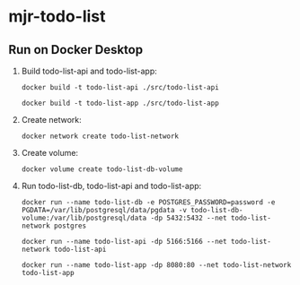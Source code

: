 # mjr-todo-list

## Run on Docker Desktop

1. Build todo-list-api and todo-list-app:

    ```
    docker build -t todo-list-api ./src/todo-list-api
    ```

    ```
    docker build -t todo-list-app ./src/todo-list-app
    ```

2. Create network:
    ``` 
    docker network create todo-list-network
    ```

3. Create volume:
   ```
   docker volume create todo-list-db-volume
   ```

3. Run todo-list-db, todo-list-api and todo-list-app:
    ```
    docker run --name todo-list-db -e POSTGRES_PASSWORD=password -e PGDATA=/var/lib/postgresql/data/pgdata -v todo-list-db-volume:/var/lib/postgresql/data -dp 5432:5432 --net todo-list-network postgres
    ```
    ```
    docker run --name todo-list-api -dp 5166:5166 --net todo-list-network todo-list-api
    ```
    ```
    docker run --name todo-list-app -dp 8080:80 --net todo-list-network todo-list-app
    ```